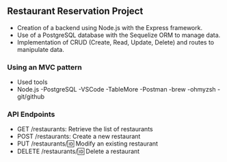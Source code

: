 ## Restaurant Reservation Project
- Creation of a backend using Node.js with the Express framework.
- Use of a PostgreSQL database with the Sequelize ORM to manage data.
- Implementation of CRUD (Create, Read, Update, Delete) and routes to manipulate data.
### Using an MVC pattern
- Used tools
- Node.js
-PostgreSQL
-VSCode
-TableMore
-Postman
-brew
-ohmyzsh
-git/github

### API Endpoints
- GET /restaurants: Retrieve the list of restaurants
- POST /restaurants: Create a new restaurant
- PUT /restaurants/:id: Modify an existing restaurant
- DELETE /restaurants/:id: Delete a restaurant